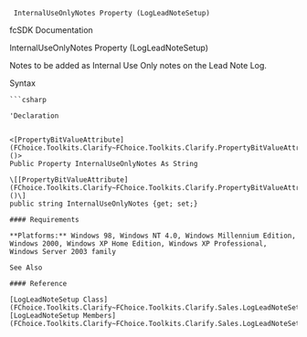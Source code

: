 ﻿     InternalUseOnlyNotes Property (LogLeadNoteSetup)                                                   

fcSDK Documentation

InternalUseOnlyNotes Property (LogLeadNoteSetup)

Notes to be added as Internal Use Only notes on the Lead Note Log.

Syntax

```vbnet
```csharp

'Declaration
 

<[PropertyBitValueAttribute](FChoice.Toolkits.Clarify~FChoice.Toolkits.Clarify.PropertyBitValueAttribute.md)()>
Public Property InternalUseOnlyNotes As String

\[[PropertyBitValueAttribute](FChoice.Toolkits.Clarify~FChoice.Toolkits.Clarify.PropertyBitValueAttribute.md)()\]
public string InternalUseOnlyNotes {get; set;}

#### Requirements

**Platforms:** Windows 98, Windows NT 4.0, Windows Millennium Edition, Windows 2000, Windows XP Home Edition, Windows XP Professional, Windows Server 2003 family

See Also

#### Reference

[LogLeadNoteSetup Class](FChoice.Toolkits.Clarify~FChoice.Toolkits.Clarify.Sales.LogLeadNoteSetup.md)  
[LogLeadNoteSetup Members](FChoice.Toolkits.Clarify~FChoice.Toolkits.Clarify.Sales.LogLeadNoteSetup_members.md)